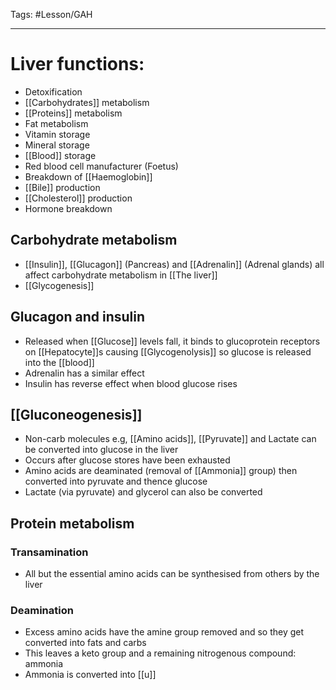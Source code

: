 Tags: #Lesson/GAH 

---
# Liver functions:
- Detoxification
- [[Carbohydrates]] metabolism
- [[Proteins]] metabolism
- Fat metabolism
- Vitamin storage
- Mineral storage
- [[Blood]] storage
- Red blood cell manufacturer (Foetus)
- Breakdown of [[Haemoglobin]]
- [[Bile]] production
- [[Cholesterol]] production
- Hormone breakdown

## Carbohydrate metabolism
- [[Insulin]], [[Glucagon]] (Pancreas) and [[Adrenalin]] (Adrenal glands) all affect carbohydrate metabolism in [[The liver]] 
- [[Glycogenesis]]

## Glucagon and insulin
- Released when [[Glucose]] levels fall, it binds to glucoprotein receptors on [[Hepatocyte]]s causing [[Glycogenolysis]] so glucose is released into the [[blood]]
- Adrenalin has a similar effect 
- Insulin has reverse effect when blood glucose rises

## [[Gluconeogenesis]]
- Non-carb molecules e.g, [[Amino acids]], [[Pyruvate]] and Lactate can be converted into glucose in the liver
- Occurs after glucose stores have been exhausted
- Amino acids are deaminated (removal of [[Ammonia]] group) then converted into pyruvate and thence glucose
- Lactate (via pyruvate) and glycerol can also be converted

## Protein metabolism
### Transamination
- All but the essential amino acids can be synthesised from others by the liver

### Deamination
- Excess amino acids have the amine group removed and so they get converted into fats and carbs 
- This leaves a keto group and a remaining nitrogenous compound: ammonia
- Ammonia is converted into [[u]]